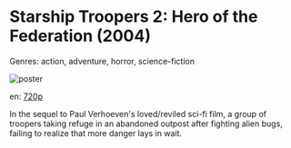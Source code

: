# Starship Troopers 2: Hero of the Federation (2004)

Genres: action, adventure, horror, science-fiction

![poster](http://image.tmdb.org/t/p/w500/xoQpKbnmGPuZub5NAPQq18hDEWA.jpg)

en:
  [720p](magnet:?xt=urn:btih:A7D292BA154341DE04442F6BD3827B5F3D7C87DC&tr=udp://glotorrents.pw:6969/announce&tr=udp://tracker.opentrackr.org:1337/announce&tr=udp://torrent.gresille.org:80/announce&tr=udp://tracker.openbittorrent.com:80&tr=udp://tracker.coppersurfer.tk:6969&tr=udp://tracker.leechers-paradise.org:6969&tr=udp://p4p.arenabg.ch:1337&tr=udp://tracker.internetwarriors.net:1337)
  


In the sequel to Paul Verhoeven's loved/reviled sci-fi film, a group of troopers taking refuge in an abandoned outpost after fighting alien bugs, failing to realize that more danger lays in wait.